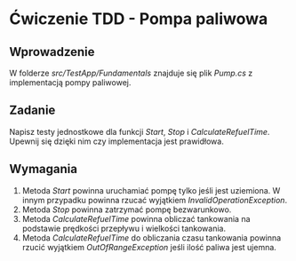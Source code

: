 # Ćwiczenie TDD - Pompa paliwowa

## Wprowadzenie
W folderze _src/TestApp/Fundamentals_ znajduje się plik _Pump.cs_ z implementacją pompy paliwowej.

## Zadanie
Napisz testy jednostkowe dla funkcji _Start_, _Stop_ i _CalculateRefuelTime_. 
Upewnij się dzięki nim czy implementacja jest prawidłowa. 

## Wymagania
1. Metoda _Start_ powinna uruchamiać pompę tylko jeśli jest uziemiona. W innym przypadku powinna rzucać wyjątkiem _InvalidOperationException_.
2. Metoda _Stop_ powinna zatrzymać pompę bezwarunkowo.
3. Metoda _CalculateRefuelTime_ powinna obliczać tankowania na podstawie prędkości przepływu i wielkości tankowania.
4. Metoda _CalculateRefuelTime_ do obliczania czasu tankowania powinna rzucić wyjątkiem _OutOfRangeException_ jeśli ilość paliwa jest ujemna.

